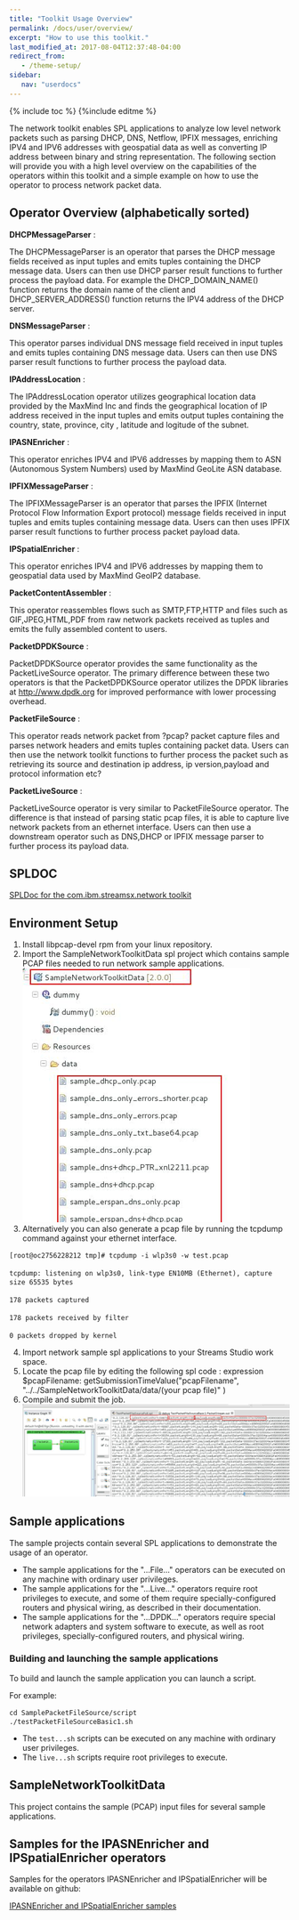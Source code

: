 ```yaml
---
title: "Toolkit Usage Overview"
permalink: /docs/user/overview/
excerpt: "How to use this toolkit."
last_modified_at: 2017-08-04T12:37:48-04:00
redirect_from:
   - /theme-setup/
sidebar:
   nav: "userdocs"
---
```

{% include toc %}
{%include editme %}


The network toolkit enables SPL applications to analyze low level network packets such as parsing DHCP, DNS, Netflow, IPFIX messages, enriching IPV4 and IPV6 addresses with geospatial data as well as converting IP address between binary and string representation. The following section will provide you with a high level overview on the capabilities of the operators within this toolkit and a simple example on how to use the operator to process network packet data.

## Operator Overview (alphabetically sorted)

**DHCPMessageParser**
:
 
The DHCPMessageParser is an operator that parses the DHCP message fields received as input tuples and emits tuples containing the DHCP message data. Users can then use DHCP parser result functions to further process the payload data. For example the DHCP_DOMAIN_NAME() function returns the domain name of the client and DHCP_SERVER_ADDRESS() function returns the IPV4 address of the DHCP server.

**DNSMessageParser**
:
 
This operator parses individual DNS message field received in input tuples and emits tuples containing DNS message data. Users can then use DNS parser result functions to further process the payload data.

**IPAddressLocation**
:
 
The IPAddressLocation operator utilizes geographical location data provided by the MaxMind Inc
and finds the geographical location of IP address received in the input tuples and emits output tuples containing the country, state, province, city , latitude and logitude of the subnet.

**IPASNEnricher**
:
 
This operator enriches IPV4 and IPV6 addresses by mapping them to ASN (Autonomous System Numbers) used by MaxMind GeoLite ASN database.

**IPFIXMessageParser**
:
 
The IPFIXMessageParser is an operator that parses the IPFIX (Internet Protocol Flow Information Export protocol) message fields received in input tuples and emits tuples containing message data. Users can then uses IPFIX parser result functions to further process packet payload data.

**IPSpatialEnricher**
:
 
This operator enriches IPV4 and IPV6 addresses by mapping them to geospatial data used by MaxMind GeoIP2 database.

**PacketContentAssembler**
:
 
This operator reassembles flows such as SMTP,FTP,HTTP and files such as GIF,JPEG,HTML,PDF from raw network packets received as tuples and emits the fully assembled content to users.

**PacketDPDKSource**
:
 
PacketDPDKSource operator provides the same functionality as the PacketLiveSource operator. The primary difference between these two operators is that the PacketDPDKSource operator utilizes the DPDK libraries at
http://www.dpdk.org
for improved performance with lower processing overhead.

**PacketFileSource**
:
 
This operator reads network packet from ?pcap? packet capture files and parses network headers and emits tuples containing packet data. Users can then use the network toolkit functions to further process the packet such as retrieving its source and destination ip address, ip version,payload and protocol information etc?

**PacketLiveSource**
:
 
PacketLiveSource operator is very similar to PacketFileSource operator. The difference is that instead of parsing static pcap files, it is able to capture live network packets from an ethernet interface. Users can then use a downstream operator such as DNS,DHCP or IPFIX message parser to further process its payload data.

## SPLDOC

[SPLDoc for the com.ibm.streamsx.network toolkit](https://ibmstreams.github.io/streamsx.network/doc/spldoc/html/index.html)


## Environment Setup

1. Install libpcap-devel rpm from your linux repository.
2. Import the SampleNetworkToolkitData spl project which contains sample PCAP files needed to run network sample applications.
![Import](images/pcap1.jpg)
3. Alternatively you can also generate a pcap file by running the tcpdump command against your ethernet interface.

```
[root@oc2756228212 tmp]# tcpdump -i wlp3s0 -w test.pcap

tcpdump: listening on wlp3s0, link-type EN10MB (Ethernet), capture size 65535 bytes

178 packets captured

178 packets received by filter

0 packets dropped by kernel
```
4. Import network sample spl applications to your Streams Studio work space.
5. Locate the pcap file by editing the following spl code : expression $pcapFilename: getSubmissionTimeValue("pcapFilename", "../../SampleNetworkToolkitData/data/(your pcap file)" )
6. Compile and submit the job.
![Import](images/studio.jpg)

## Sample applications

The sample projects contain several SPL applications to demonstrate the usage of an operator.

* The sample applications for the "...File..." operators can be executed on any machine with ordinary user privileges.
* The sample applications for the "...Live..." operators require root privileges to execute, and some of them require specially-configured routers and physical wiring, as described in their documentation.
* The sample applications for the "...DPDK..." operators require special network adapters and system software to execute, as well as root privileges, specially-configured routers, and physical wiring.

### Building and launching the sample applications

To build and launch the sample application you can launch a script.

For example:

    cd SamplePacketFileSource/script
    ./testPacketFileSourceBasic1.sh

* The `test...sh` scripts can be executed on any machine with ordinary user privileges.
* The `live...sh` scripts require root privileges to execute.

## SampleNetworkToolkitData

This project contains the sample (PCAP) input files for several sample applications.

## Samples for the IPASNEnricher and IPSpatialEnricher operators

Samples for the operators IPASNEnricher and IPSpatialEnricher will be available on github:

[IPASNEnricher and IPSpatialEnricher samples](https://github.com/IBMStreams/streamsx.cybersecurity.starterApps/tree/develop/PredictiveBlocklistingSamples)
